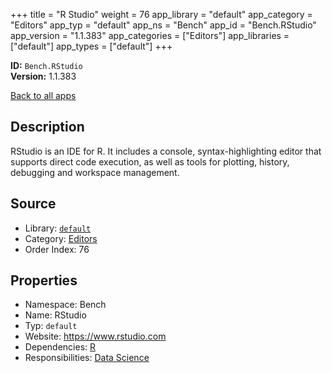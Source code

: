 ﻿+++
title = "R Studio"
weight = 76
app_library = "default"
app_category = "Editors"
app_typ = "default"
app_ns = "Bench"
app_id = "Bench.RStudio"
app_version = "1.1.383"
app_categories = ["Editors"]
app_libraries = ["default"]
app_types = ["default"]
+++

**ID:** `Bench.RStudio`  
**Version:** 1.1.383  
<!--more-->

[Back to all apps](/apps/)

## Description
RStudio is an IDE for R.
It includes a console, syntax-highlighting editor that supports
direct code execution, as well as tools for plotting, history,
debugging and workspace management.

## Source

* Library: [`default`](/app_libraries/default)
* Category: [Editors](/app_categories/editors)
* Order Index: 76

## Properties

* Namespace: Bench
* Name: RStudio
* Typ: `default`
* Website: <https://www.rstudio.com>
* Dependencies: [R](/apps/Bench.R)
* Responsibilities: [Data Science](/apps/Bench.Group.DataScience)

